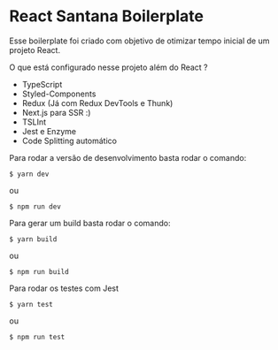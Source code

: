 # React Santana Boilerplate

Esse boilerplate foi criado com objetivo de otimizar tempo inicial de um projeto React.

O que está configurado nesse projeto além do React ?

* TypeScript 
* Styled-Components
* Redux (Já com Redux DevTools e Thunk)
* Next.js para SSR :)
* TSLInt
* Jest e Enzyme
* Code Splitting automático

Para rodar a versão de desenvolvimento basta rodar o comando: 

```$ yarn dev```

ou 

```$ npm run dev ```

Para gerar um build basta rodar o comando: 

```$ yarn build```

ou 

```$ npm run build ```

Para rodar os testes com Jest  

```$ yarn test```

ou 

```$ npm run test ```
